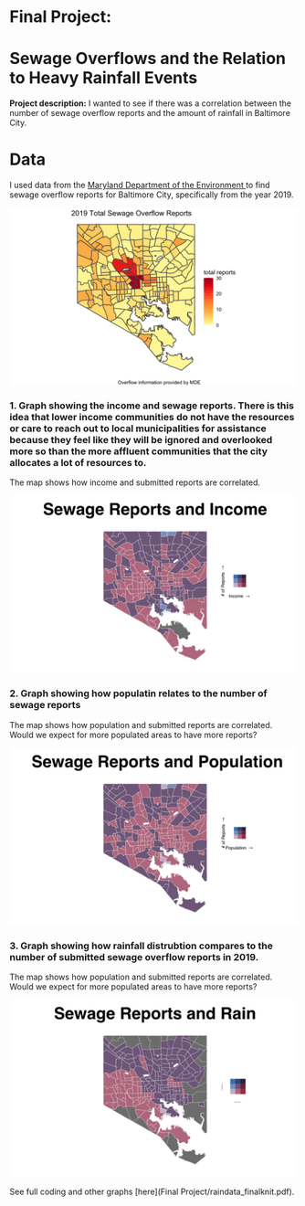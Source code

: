 # Final Project: 

# Sewage Overflows and the Relation to Heavy Rainfall Events
**Project description:**  I wanted to see if there was a correlation between the number of sewage overflow reports and the amount of rainfall in Baltimore City. 

# Data
I used data from the [Maryland Department of the Environment ]([url](https://mde.maryland.gov/programs/water/compliance/pages/reportedseweroverflow.aspx)) to find sewage overflow reports for Baltimore City, specifically from the year 2019. 

<img src="Final Project/BIN/reports.png?raw=true">

### 1. Graph showing the income and sewage reports. There is this idea that lower income communities do not have the resources or care to reach out to local municipalities for assistance because they feel like they will be ignored and overlooked more so than the more affluent communities that the city allocates a lot of resources to.

The map shows how income and submitted reports are correlated. 

<img src="Final Project/BIN/reportsandincome.png?raw=true">

### 2. Graph showing how populatin relates to the number of sewage reports


The map shows how population and submitted reports are correlated. Would we expect for more populated areas to have more reports?
         
<img src="Final Project/BIN/reportsandpopulation.png?raw=true">

### 3. Graph showing how rainfall distrubtion compares to the number of submitted sewage overflow reports in 2019.

The map shows how population and submitted reports are correlated. Would we expect for more populated areas to have more reports?

<img src="Final Project/BIN/reportsandrain.png?raw=true">


See full coding and other graphs [here](Final Project/raindata_finalknit.pdf). 

